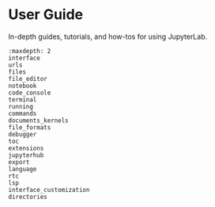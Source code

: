 # User Guide

In-depth guides, tutorials, and how-tos for using JupyterLab.

```{toctree}
:maxdepth: 2
interface
urls
files
file_editor
notebook
code_console
terminal
running
commands
documents_kernels
file_formats
debugger
toc
extensions
jupyterhub
export
language
rtc
lsp
interface_customization
directories
```
